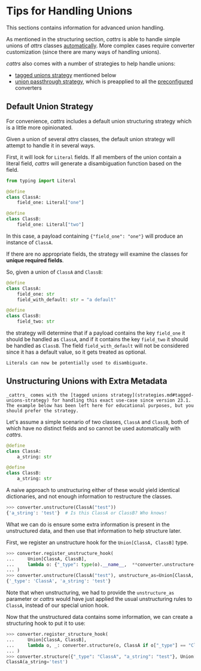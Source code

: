 # Tips for Handling Unions

This sections contains information for advanced union handling.

As mentioned in the structuring section, _cattrs_ is able to handle simple unions of _attrs_ classes [automatically](#default-union-strategy).
More complex cases require converter customization (since there are many ways of handling unions).

_cattrs_ also comes with a number of strategies to help handle unions:

- [tagged unions strategy](strategies.md#tagged-unions-strategy) mentioned below
- [union passthrough strategy](strategies.md#union-passthrough), which is preapplied to all the [preconfigured](preconf.md) converters

## Default Union Strategy

For convenience, _cattrs_ includes a default union structuring strategy which is a little more opinionated.

Given a union of several _attrs_ classes, the default union strategy will attempt to handle it in several ways.

First, it will look for `Literal` fields.
If all members of the union contain a literal field, _cattrs_ will generate a disambiguation function based on the field.

```python
from typing import Literal

@define
class ClassA:
    field_one: Literal["one"]

@define
class ClassB:
    field_one: Literal["two"]
```

In this case, a payload containing `{"field_one": "one"}` will produce an instance of `ClassA`.

If there are no appropriate fields, the strategy will examine the classes for **unique required fields**.

So, given a union of `ClassA` and `ClassB`:

```python
@define
class ClassA:
    field_one: str
    field_with_default: str = "a default"

@define
class ClassB:
    field_two: str
```

the strategy will determine that if a payload contains the key `field_one` it should be handled as `ClassA`, and if it contains the key `field_two` it should be handled as `ClassB`.
The field `field_with_default` will not be considered since it has a default value, so it gets treated as optional.

```{versionchanged} 23.2.0
Literals can now be potentially used to disambiguate.
```

## Unstructuring Unions with Extra Metadata

```{note}
_cattrs_ comes with the [tagged unions strategy](strategies.md#tagged-unions-strategy) for handling this exact use-case since version 23.1.
The example below has been left here for educational purposes, but you should prefer the strategy.
```

Let's assume a simple scenario of two classes, `ClassA` and `ClassB`, both
of which have no distinct fields and so cannot be used automatically with
_cattrs_.

```python
@define
class ClassA:
    a_string: str

@define
class ClassB:
    a_string: str
```

A naive approach to unstructuring either of these would yield identical
dictionaries, and not enough information to restructure the classes.

```python
>>> converter.unstructure(ClassA("test"))
{'a_string': 'test'}  # Is this ClassA or ClassB? Who knows!
```

What we can do is ensure some extra information is present in the
unstructured data, and then use that information to help structure later.

First, we register an unstructure hook for the `Union[ClassA, ClassB]` type.

```python
>>> converter.register_unstructure_hook(
...     Union[ClassA, ClassB],
...     lambda o: {"_type": type(o).__name__,  **converter.unstructure(o)}
... )
>>> converter.unstructure(ClassA("test"), unstructure_as=Union[ClassA, ClassB])
{'_type': 'ClassA', 'a_string': 'test'}
```

Note that when unstructuring, we had to provide the `unstructure_as` parameter
or _cattrs_ would have just applied the usual unstructuring rules to `ClassA`,
instead of our special union hook.

Now that the unstructured data contains some information, we can create a
structuring hook to put it to use:

```python
>>> converter.register_structure_hook(
...     Union[ClassA, ClassB],
...     lambda o, _: converter.structure(o, ClassA if o["_type"] == "ClassA" else ClassB)
... )
>>> converter.structure({"_type": "ClassA", "a_string": "test"}, Union[ClassA, ClassB])
ClassA(a_string='test')
```
